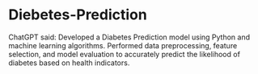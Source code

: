 # Diebetes-Prediction
ChatGPT said: Developed a Diabetes Prediction model using Python and machine learning algorithms. Performed data preprocessing, feature selection, and model evaluation to accurately predict the likelihood of diabetes based on health indicators.
